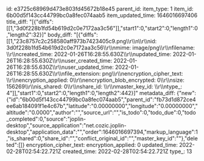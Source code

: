 id: e3725c68969d473e803fd45672b18e45
parent_id: 
item_type: 1
item_id: 6b00d5f143cc44799bc0a8fec074aab5
item_updated_time: 1646016697406
title_diff: "[{\"diffs\":[[1,\"3d0f228b1fd54b619d2c0e7172aa3c56\"]],\"start1\":0,\"start2\":0,\"length1\":0,\"length2\":32}]"
body_diff: "[{\"diffs\":[[1,\"23c8757c2c258580aff973b7423405c9.png\\\r\\\n\\\r\\\nid: 3d0f228b1fd54b619d2c0e7172aa3c56\\\r\\\nmime: image/png\\\r\\\nfilename: \\\r\\\ncreated_time: 2022-01-26T16:28:55.630Z\\\r\\\nupdated_time: 2022-01-26T16:28:55.630Z\\\r\\\nuser_created_time: 2022-01-26T16:28:55.630Z\\\r\\\nuser_updated_time: 2022-01-26T16:28:55.630Z\\\r\\\nfile_extension: png\\\r\\\nencryption_cipher_text: \\\r\\\nencryption_applied: 0\\\r\\\nencryption_blob_encrypted: 0\\\r\\\nsize: 156269\\\r\\\nis_shared: 0\\\r\\\nshare_id: \\\r\\\nmaster_key_id: \\\r\\\ntype_: 4\"]],\"start1\":0,\"start2\":0,\"length1\":0,\"length2\":442}]"
metadata_diff: {"new":{"id":"6b00d5f143cc44799bc0a8fec074aab5","parent_id":"fb73d1d872ce4ee6ab184091f1e4c67b","latitude":"0.00000000","longitude":"0.00000000","altitude":"0.0000","author":"","source_url":"","is_todo":0,"todo_due":0,"todo_completed":0,"source":"joplin-desktop","source_application":"net.cozic.joplin-desktop","application_data":"","order":1646016697394,"markup_language":1,"is_shared":0,"share_id":"","conflict_original_id":"","master_key_id":""},"deleted":[]}
encryption_cipher_text: 
encryption_applied: 0
updated_time: 2022-02-28T02:54:22.721Z
created_time: 2022-02-28T02:54:22.721Z
type_: 13